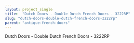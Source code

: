 ```yaml
---
layout: project_single
title:  "Dutch Doors - Double Dutch French Doors - 3222RP"
slug: "dutch-doors-double-dutch-french-doors-3222rp"
parent: "antique-french-doors"
---
```

Dutch Doors - Double Dutch French Doors - 3222RP